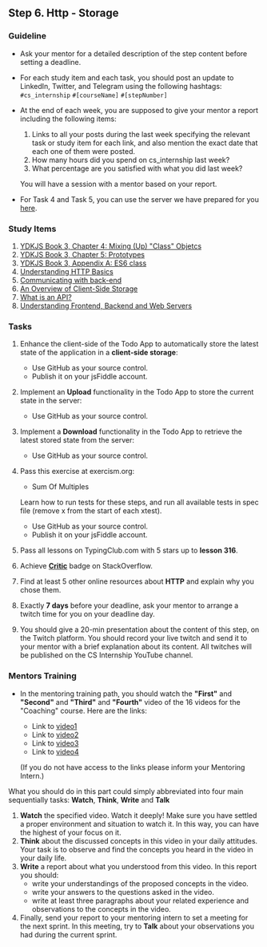 ## Step 6. Http - Storage

### Guideline

- Ask your mentor for a detailed description of the step content before setting a deadline.

- For each study item and each task, you should post an update to LinkedIn, Twitter, and Telegram using the following hashtags:
`#cs_internship`
`#[courseName]`
`#[stepNumber]`

- At the end of each week, you are supposed to give your mentor a report including the following items:
  1. Links to all your posts during the last week specifying the relevant task or study item for each link, and also mention the exact date that each one of them were posted.
  2. How many hours did you spend on cs_internship last week?
  3. What percentage are you satisfied with what you did last week?
  
  You will have a session with a mentor based on your report.

- For Task 4 and Task 5, you can use the server we have prepared for you [here](https://github.com/cs-internship/cs-internship-spec/blob/master/courses/web/servers/step6/server-step-6.rar).

### Study Items <!-- omit in toc -->

1. [YDKJS Book 3, Chapter 4: Mixing (Up) "Class" Objetcs](https://github.com/getify/You-Dont-Know-JS/blob/1st-ed/this%20%26%20object%20prototypes/ch4.md)
2. [YDKJS Book 3, Chapter 5: Prototypes](https://github.com/getify/You-Dont-Know-JS/blob/1st-ed/this%20%26%20object%20prototypes/ch5.md)
3. [YDKJS Book 3, Appendix A: ES6 class](https://github.com/getify/You-Dont-Know-JS/blob/1st-ed/this%20%26%20object%20prototypes/apA.md)
4. [Understanding HTTP Basics](https://learn.onemonth.com/understanding-http-basics/)
5. [Communicating with back-end](https://www.sitepoint.com/xmlhttprequest-vs-the-fetch-api-whats-best-for-ajax-in-2019/)
6. [An Overview of Client-Side Storage](https://bitsofco.de/an-overview-of-client-side-storage)
7. [What is an API?](https://www.youtube.com/watch?v=s7wmiS2mSXY)
8. [Understanding Frontend, Backend and Web Servers](https://www.youtube.com/watch?v=d1Gd-MGaleE)

### Tasks <!-- omit in toc -->

1. Enhance the client-side of the Todo App to automatically store the latest state of the application in a **client-side storage**:

   - Use GitHub as your source control.
   - Publish it on your jsFiddle account.

2. Implement an **Upload** functionality in the Todo App to store the current state in the server:

   - Use GitHub as your source control.

3. Implement a **Download** functionality in the Todo App to retrieve the latest stored state from the server:

   - Use GitHub as your source control.

4. Pass this exercise at exercism.org:

   - Sum Of Multiples

   Learn how to run tests for these steps, and run all available tests in spec file (remove x from the start of each xtest).

   - Use GitHub as your source control.
   - Publish it on your jsFiddle account.

5. Pass all lessons on TypingClub.com with 5 stars up to **lesson 316**.

6. Achieve [**Critic**](https://stackoverflow.com/help/badges/7/critic) badge on StackOverflow.

7. Find at least 5 other online resources about **HTTP** and explain why you chose them.

8. Exactly **7 days** before your deadline, ask your mentor to arrange a twitch time for you on your deadline day.

9. You should give a 20-min presentation about the content of this step, on the Twitch platform. You should record your live twitch and send it to your mentor with a brief explanation about its content. All twitches will be published on the CS Internship YouTube channel.

### Mentors Training

- In the mentoring training path, you should watch the **"First"** and **"Second"** and **"Third"** and **"Fourth"** video of the 16 videos for the "Coaching" course.  Here are the links:

  - Link to [video1]( https://drive.google.com/drive/folders/1O__WMdInuPReT-vxaCvBZXLIboJJxbzq?usp=share_link)
  - Link to [video2]( https://drive.google.com/drive/folders/1y_mkcHY05rmvsItvC8jFw5ly8tdiEvsC?usp=share_link)
  - Link to [video3]( https://drive.google.com/drive/folders/1O4JD5_fs6ako8-kvxhjv7_1qg6eoawvN?usp=share_link)
  - Link to [video4]( https://drive.google.com/drive/folders/1v38qtor7nZ00mPQDNbke8BNwgHK_vb6K?usp=share_link)

  (If you do not have access to the links please inform your Mentoring Intern.)

 What you should do in this part could simply abbreviated into four main sequentially tasks: **Watch**, **Think**, **Write** and **Talk**
  1. **Watch** the specified video. Watch it deeply! Make sure you have settled a proper environment and situation to watch it. In this way, you can have the highest of your focus on it.
  2. **Think** about the discussed concepts in this video in your daily attitudes. Your task is to observe and find the concepts you heard in the video in your daily life. 
  3. **Write** a report about what you understood from this video. In this report you should:
	  - write your understandings of the proposed concepts in the video.
	  - write your answers to the questions asked in the video.
	  - write at least three paragraphs about your related experience and observations to the concepts in the video.
  4. Finally, send your report to your mentoring intern to set a meeting for the next sprint. In this meeting, try to **Talk** about your observations you had during the current sprint.
